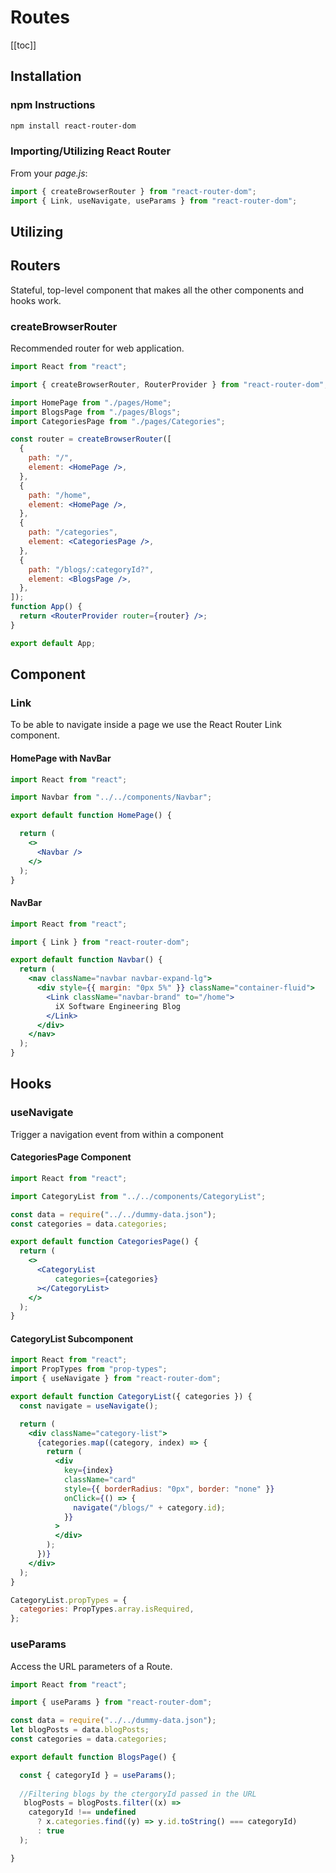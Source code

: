 # Routes

[[toc]]

## Installation

### npm Instructions

```bash
npm install react-router-dom
```

### Importing/Utilizing React Router

From your *page.js*:

```jsx
import { createBrowserRouter } from "react-router-dom";
import { Link, useNavigate, useParams } from "react-router-dom";
```

## Utilizing

## Routers

Stateful, top-level component that makes all the other components and hooks work.

### createBrowserRouter

Recommended router for web application.

```jsx
import React from "react";

import { createBrowserRouter, RouterProvider } from "react-router-dom";

import HomePage from "./pages/Home";
import BlogsPage from "./pages/Blogs";
import CategoriesPage from "./pages/Categories";

const router = createBrowserRouter([
  {
    path: "/",
    element: <HomePage />,
  },
  {
    path: "/home",
    element: <HomePage />,
  },
  {
    path: "/categories",
    element: <CategoriesPage />,
  },
  {
    path: "/blogs/:categoryId?",
    element: <BlogsPage />,
  },
]);
function App() {
  return <RouterProvider router={router} />;
}

export default App;
```

## Component

### Link
To be able to navigate inside a page we use the React Router Link component.

#### HomePage with NavBar 

```jsx
import React from "react";

import Navbar from "../../components/Navbar";

export default function HomePage() {

  return (
    <>
      <Navbar />
    </>
  );
}
```

#### NavBar


```jsx
import React from "react";

import { Link } from "react-router-dom";

export default function Navbar() {
  return (
    <nav className="navbar navbar-expand-lg">
      <div style={{ margin: "0px 5%" }} className="container-fluid">
        <Link className="navbar-brand" to="/home">
          iX Software Engineering Blog
        </Link>
      </div>
    </nav>
  );
}
```



## Hooks

### useNavigate

Trigger a navigation event from within a component

#### CategoriesPage Component
```jsx
import React from "react";

import CategoryList from "../../components/CategoryList";

const data = require("../../dummy-data.json");
const categories = data.categories;

export default function CategoriesPage() {
  return (
    <>
      <CategoryList
          categories={categories}
      ></CategoryList>
    </>
  );
}
```

#### CategoryList Subcomponent
```jsx
import React from "react";
import PropTypes from "prop-types";
import { useNavigate } from "react-router-dom";

export default function CategoryList({ categories }) {
  const navigate = useNavigate();

  return (
    <div className="category-list">
      {categories.map((category, index) => {
        return (
          <div
            key={index}
            className="card"
            style={{ borderRadius: "0px", border: "none" }}
            onClick={() => {
              navigate("/blogs/" + category.id);
            }}
          >
          </div> 
        );
      })}
    </div>
  );
}

CategoryList.propTypes = {
  categories: PropTypes.array.isRequired,
};
```

### useParams

Access the URL parameters of a Route.

```jsx
import React from "react";

import { useParams } from "react-router-dom";

const data = require("../../dummy-data.json");
let blogPosts = data.blogPosts;
const categories = data.categories;

export default function BlogsPage() {

  const { categoryId } = useParams();
  
  //Filtering blogs by the ctergoryId passed in the URL
   blogPosts = blogPosts.filter((x) =>
    categoryId !== undefined
      ? x.categories.find((y) => y.id.toString() === categoryId)
      : true
  );

}
```
